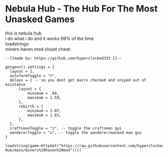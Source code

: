 # Nebula Hub - The Hub For The Most Unasked Games
this is nebula hub  
i do what i do and it works 99% of the time  
loadstrings:  
miners haven mod closet cheat:  

```
--[[made by: https://github.com/hyperclocked333 ]]--

getgenv().settings = {
  layout = 1,
  autofarmToggle = "t",
  delays = { -- so you dont get macro checked and sniped out of existance
      layout = {
          minimum = .84,
          maximum = 1.59,
      },
      rebirth = {
          minimum = 1.07,
          maximum = 1.83,
      },
  },
  craftsmanToggle = "z", -- toggle the craftsman gui
  wandererToggle = "x", -- toggle the wanderer/masked man gui
}

loadstring(game:HttpGet("https://raw.githubusercontent.com/hyperclocked333/Nebula-Hub/main/miners%20haven%20mod"))()```
